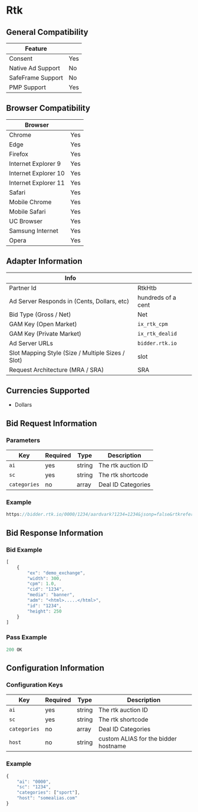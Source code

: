 # Rtk
## General Compatibility
|Feature|  |
|---|---|
| Consent | Yes |
| Native Ad Support | No |
| SafeFrame Support | No |
| PMP Support | Yes |
 
## Browser Compatibility
| Browser |  |
|--- |---|
| Chrome | Yes |
| Edge | Yes |
| Firefox | Yes |
| Internet Explorer 9 | Yes |
| Internet Explorer 10 | Yes |
| Internet Explorer 11 | Yes |
| Safari | Yes |
| Mobile Chrome | Yes |
| Mobile Safari | Yes |
| UC Browser | Yes |
| Samsung Internet | Yes |
| Opera | Yes |
 
## Adapter Information
| Info | |
|---|---|
| Partner Id | RtkHtb |
| Ad Server Responds in (Cents, Dollars, etc) | hundreds of a cent |
| Bid Type (Gross / Net) | Net |
| GAM Key (Open Market) | `ix_rtk_cpm` |
| GAM Key (Private Market) | `ix_rtk_dealid` |
| Ad Server URLs | `bidder.rtk.io` |
| Slot Mapping Style (Size / Multiple Sizes / Slot) | slot |
| Request Architecture (MRA / SRA) | SRA |
 
## Currencies Supported

- Dollars 
 
## Bid Request Information
### Parameters
| Key | Required | Type | Description |
|---|---|---|---|
| `ai` | yes | string | The rtk auction ID |
| `sc` | yes | string | The rtk shortcode | 
| `categories` | no |  array | Deal ID Categories |
 
### Example
```javascript
https://bidder.rtk.io/0000/1234/aardvark?1234=1234&jsonp=false&rtkreferer=http%3A%2F%2Flocalhost%3A5837%2Fpublic%2Fdebugger%2Fadapter-debugger.html&categories=sport&gdpr=true&consent=TEST_GDPR_CONSENT_STRING&w=875&h=497
```
 
## Bid Response Information
### Bid Example
```javascript
[
    {
        "ex": "demo_exchange", 
        "width": 300, 
        "cpm": 1.0, 
        "cid": "1234", 
        "media": "banner", 
        "adm": "<html>.....</html>", 
        "id": "1234", 
        "height": 250
    }
]
```
### Pass Example
```javascript
200 OK 
```
 
## Configuration Information
### Configuration Keys
| Key | Required | Type | Description |
|---|---|---|---|
| `ai` | yes | string | The rtk auction ID |
| `sc` | yes | string | The rtk shortcode | 
| `categories` | no |  array | Deal ID Categories |
| `host` | no | string | custom ALIAS for the bidder hostname | 

### Example
```javascript
{
    "ai": "0000",
    "sc": "1234",
    "categories": ["sport"],
    "host": "somealias.com"
}
```
